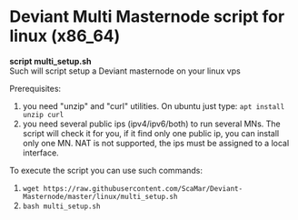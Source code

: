 # Deviant Multi Masternode script for linux (x86_64)
**script multi_setup.sh**<br />
Such will script setup a Deviant masternode on your linux vps

Prerequisites:
1. you need "unzip" and "curl" utilities.
On ubuntu just type:
```apt install unzip curl```
2. you need several public ips (ipv4/ipv6/both) to run several MNs. The script will check it for you, if it find only one public ip, you can install only one MN. NAT is not supported, the ips must be assigned to a local interface.

To execute the script you can use such commands:
1. ```wget https://raw.githubusercontent.com/ScaMar/Deviant-Masternode/master/linux/multi_setup.sh```
2. ```bash multi_setup.sh```
